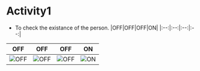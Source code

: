 # Activity1
* To check the existance of the person.
|OFF|OFF|OFF|ON|
|:--:|:--:|:--:|:--:|




|OFF|OFF|OFF|ON|
|:--:|:--:|:--:|:--:|
|![OFF](https://user-images.githubusercontent.com/89648059/133630576-47608679-c543-4198-909c-0c8e298df9f7.png) |![OFF](https://user-images.githubusercontent.com/89648059/133630970-cfa6612b-4174-452c-9a84-9e689a85d9ec.png)|![OFF](https://user-images.githubusercontent.com/80662569/116460810-1ddbe880-a885-11eb-9460-5a43f89de00e.PNG)|![ON](https://user-images.githubusercontent.com/89648059/133631769-48a06b6e-1b64-4008-aca9-afc872f20763.png)|
